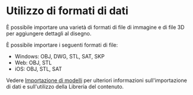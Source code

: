 # Utilizzo di formati di dati

È possibile importare una varietà di formati di file di immagine e di file 3D per aggiungere dettagli al disegno.

È possibile importare i seguenti formati di file:

* Windows: OBJ, DWG, STL, SAT, SKP
* Web: OBJ, STL
* iOS: OBJ, STL, SAT

Vedere [Importazione di modelli](../formit-primer/part-i/import-export-and-content-library.md) per ulteriori informazioni sull'importazione di dati e sull'utilizzo della Libreria del contenuto.

